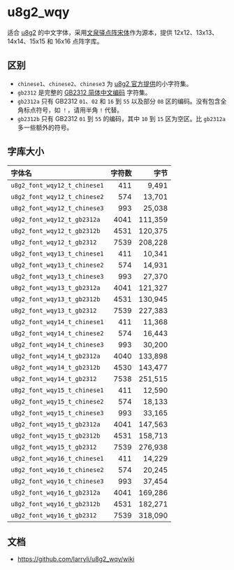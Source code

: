 # u8g2_wqy

适合 [u8g2](https://github.com/olikraus/u8g2) 的中文字体，采用[文泉驿点阵宋体](http://wenq.org/wqy2/index.cgi?FontGuide#_1)作为源本，提供 12x12、13x13、14x14、15x15 和 16x16 点阵字库。


## 区别

- `chinese1`、`chinese2`、`chinese3` 为 [u8g2 官方提供](https://github.com/olikraus/u8g2/issues/126)的小字符集。
- `gb2312` 是完整的 [GB2312 简体中文编码](http://tools.jb51.net/table/gb2312) 字符集。
- `gb2312a` 只有 GB2312 `01`、`02` 和 `16` 到 `55` 以及部分 `08` 区的编码。没有包含全角标点符号，如 `！`，请用半角 `!` 代替。
- `gb2312b` 只有 GB2312 `01` 到 `55` 的编码，其中 `10` 到 `15` 区为空区。比 `gb2312a` 多一些额外的符号。


## 字库大小

 字体名 | 字符数 | 字节
:-------|-------:|-----:
`u8g2_font_wqy12_t_chinese1` | 411 | 9,491
`u8g2_font_wqy12_t_chinese2` | 574 | 13,701
`u8g2_font_wqy12_t_chinese3` | 993 | 25,038
`u8g2_font_wqy12_t_gb2312a` | 4041 | 111,359
`u8g2_font_wqy12_t_gb2312b` | 4531 | 120,375
`u8g2_font_wqy12_t_gb2312` | 7539 | 208,228
`u8g2_font_wqy13_t_chinese1` | 411 | 10,341
`u8g2_font_wqy13_t_chinese2` | 574 | 14,931
`u8g2_font_wqy13_t_chinese3` | 993 | 27,370
`u8g2_font_wqy13_t_gb2312a` | 4041 | 121,327
`u8g2_font_wqy13_t_gb2312b` | 4531 | 130,945
`u8g2_font_wqy13_t_gb2312` | 7539 | 227,383
`u8g2_font_wqy14_t_chinese1` | 411 | 11,368
`u8g2_font_wqy14_t_chinese2` | 574 | 16,443
`u8g2_font_wqy14_t_chinese3` | 993 | 30,200
`u8g2_font_wqy14_t_gb2312a` | 4040 | 133,898
`u8g2_font_wqy14_t_gb2312b` | 4530 | 143,477
`u8g2_font_wqy14_t_gb2312` | 7538 | 251,515
`u8g2_font_wqy15_t_chinese1` | 411 | 12,590
`u8g2_font_wqy15_t_chinese2` | 574 | 18,133
`u8g2_font_wqy15_t_chinese3` | 993 | 33,165
`u8g2_font_wqy15_t_gb2312a` | 4041 | 147,563
`u8g2_font_wqy15_t_gb2312b` | 4531 | 158,713
`u8g2_font_wqy15_t_gb2312` | 7539 | 276,938
`u8g2_font_wqy16_t_chinese1` | 411 | 14,229
`u8g2_font_wqy16_t_chinese2` | 574 | 20,245
`u8g2_font_wqy16_t_chinese3` | 993 | 37,454
`u8g2_font_wqy16_t_gb2312a` | 4041 | 169,286
`u8g2_font_wqy16_t_gb2312b` | 4531 | 182,271
`u8g2_font_wqy16_t_gb2312` | 7539 | 318,090


## 文档

- https://github.com/larryli/u8g2_wqy/wiki
